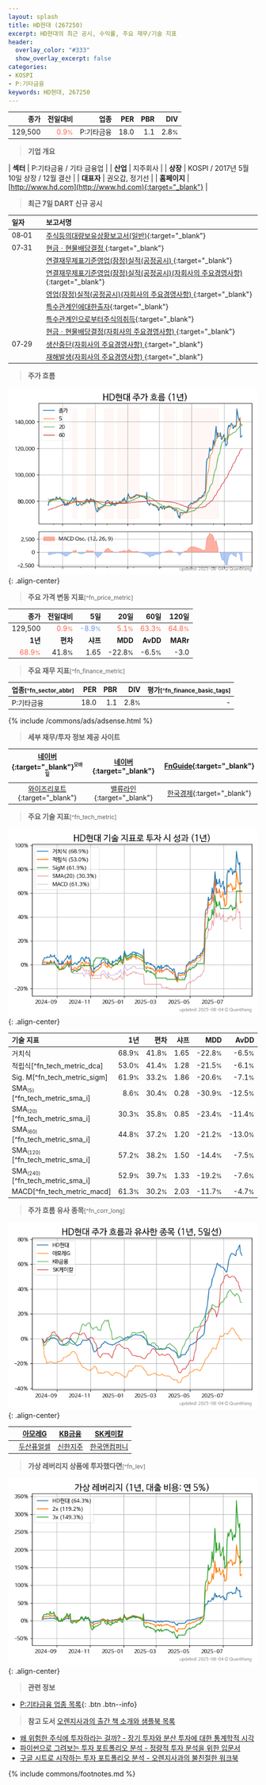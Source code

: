 ```yaml
---
layout: splash
title: HD현대 (267250)
excerpt: HD현대의 최근 공시, 수익률, 주요 재무/기술 지표
header:
  overlay_color: "#333"
  show_overlay_excerpt: false
categories:
- KOSPI
- P:기타금융
keywords: HD현대, 267250
---
```


| **종가** | **전일대비** | **업종** | **PER** | **PBR** | **DIV** |
| -------: | -----------: | -------: | ------: | ------: | ------: |
| 129,500 | <span style="color: tomato">0.9<small>%</small></span> | P:기타금융 | 18.0 | 1.1 | 2.8<small>%</small> |

<!-- more -->


> **기업 개요**<a id="company"></a>

| <span style="white-space:nowrap;">**섹터**</span> | P:기타금융 / 기타 금융업 |
| <span style="white-space:nowrap;">**산업**</span> | 지주회사 |
| <span style="white-space:nowrap;">**상장**</span> | KOSPI / 2017년 5월 10일 상장 / 12월 결산 |
| <span style="white-space:nowrap;">**대표자**</span> | 권오갑, 정기선 |
| <span style="white-space:nowrap;">**홈페이지**</span> | [http://www.hd.com](http://www.hd.com){:target="_blank"} |


> **최근 7일 DART 신규 공시**<a id="dart"></a>

| **일자** |      | **보고서명** |
| :------- | :--- | :----------- |
| 08&#x2011;01 | | [주식등의대량보유상황보고서(일반)](https://dart.fss.or.kr/dsaf001/main.do?rcpNo=20250801001074){:target="_blank"} |
| 07&#x2011;31 | | [현금ㆍ현물배당결정              ](https://dart.fss.or.kr/dsaf001/main.do?rcpNo=20250731800360){:target="_blank"} |
|  | | [연결재무제표기준영업(잠정)실적(공정공시)              ](https://dart.fss.or.kr/dsaf001/main.do?rcpNo=20250731800305){:target="_blank"} |
|  | | [연결재무제표기준영업(잠정)실적(공정공시)(자회사의 주요경영사항)              ](https://dart.fss.or.kr/dsaf001/main.do?rcpNo=20250731800319){:target="_blank"} |
|  | | [영업(잠정)실적(공정공시)(자회사의 주요경영사항)              ](https://dart.fss.or.kr/dsaf001/main.do?rcpNo=20250731800314){:target="_blank"} |
|  | | [특수관계인에대한출자](https://dart.fss.or.kr/dsaf001/main.do?rcpNo=20250731000322){:target="_blank"} |
|  | | [특수관계인으로부터주식의취득](https://dart.fss.or.kr/dsaf001/main.do?rcpNo=20250731000300){:target="_blank"} |
|  | | [현금ㆍ현물배당결정(자회사의 주요경영사항)              ](https://dart.fss.or.kr/dsaf001/main.do?rcpNo=20250731800244){:target="_blank"} |
| 07&#x2011;29 | | [생산중단(자회사의 주요경영사항)              ](https://dart.fss.or.kr/dsaf001/main.do?rcpNo=20250729800527){:target="_blank"} |
|  | | [재해발생(자회사의 주요경영사항)              ](https://dart.fss.or.kr/dsaf001/main.do?rcpNo=20250729800522){:target="_blank"} |


> **주가 흐름**<a id="price"></a>

![267250](/stock/images/267250.png){: .align-center}


> **주요 가격 변동 지표**<small>[^fn_price_metric]</small>

| **종가** | **전일대비** | **5일** | **20일** | **60일** | **120일** |
| -------: | -----------: | ------: | -------: | -------: | --------: |
| 129,500 | <span style="color: tomato">0.9<small>%</small></span> | <span style="color: cornflowerblue">-8.9<small>%</small></span> | <span style="color: tomato">5.1<small>%</small></span> | <span style="color: tomato">63.3<small>%</small></span> | <span style="color: tomato">64.8<small>%</small></span> |
| **1년** | **편차** | **샤프** | **MDD** | **AvDD** | **MARr** |
| <span style="color: tomato">68.9<small>%</small></span> | 41.8<small>%</small> | 1.65 | -22.8<small>%</small> | -6.5<small>%</small> | -3.0 |


> **주요 재무 지표**<small>[^fn_finance_metric]</small>

| **업종**<small>[^fn_sector_abbr]</small> | **PER** | **PBR** | **DIV** | **평가**<small>[^fn_finance_basic_tags]</small> |
| :--------------------------------------- | ------: | ------: | ------: | ----------------------------------------------: |
| P:기타금융 | 18.0 | 1.1 | 2.8<small>%</small> | - |



{% include /commons/ads/adsense.html %}

> **세부 재무/투자 정보 제공 사이트**

| [네이버](https://m.stock.naver.com/domestic/stock/267250/finance/summary){:target="_blank"}<sup><small>모바일</small></sup> | [네이버](https://finance.naver.com/item/coinfo.naver?code=267250){:target="_blank"} | [FnGuide](https://comp.fnguide.com/SVO2/ASP/SVD_Invest.asp?gicode=A267250&MenuYn=Y){:target="_blank"} |
| :---: | :---: | :---: |
| [와이즈리포트](https://comp.wisereport.co.kr/company/c1040001.aspx?cmp_cd=267250){:target="_blank"} | [밸류라인](https://www.valueline.co.kr/finance/summary/267250){:target="_blank"} | [한국경제](https://markets.hankyung.com/stock/267250/financial-summary){:target="_blank"} |


> **주요 기술 지표**<small>[^fn_tech_metric]</small>


![267250](/stock/images/267250_tech.png){: .align-center}

| **기술 지표** | **1년** | **편차** | **샤프** | **MDD** | **AvDD** |
| :------------ | ------: | -----------: | -------: | ------: | -------: |
| 거치식 | 68.9<small>%</small> | 41.8<small>%</small> | 1.65 | -22.8<small>%</small> | -6.5<small>%</small> |
| 적립식[^fn_tech_metric_dca] | 53.0<small>%</small> | 41.4<small>%</small> | 1.28 | -21.5<small>%</small> | -6.1<small>%</small> |
| Sig. M[^fn_tech_metric_sigm] | 61.9<small>%</small> | 33.2<small>%</small> | 1.86 | -20.6<small>%</small> | -7.1<small>%</small> |
| SMA<small><sub>(5)</sub></small>[^fn_tech_metric_sma_i] | 8.6<small>%</small> | 30.4<small>%</small> | 0.28 | -30.9<small>%</small> | -12.5<small>%</small> |
| SMA<small><sub>(20)</sub></small>[^fn_tech_metric_sma_i] | 30.3<small>%</small> | 35.8<small>%</small> | 0.85 | -23.4<small>%</small> | -11.4<small>%</small> |
| SMA<small><sub>(60)</sub></small>[^fn_tech_metric_sma_i] | 44.8<small>%</small> | 37.2<small>%</small> | 1.20 | -21.2<small>%</small> | -13.0<small>%</small> |
| SMA<small><sub>(120)</sub></small>[^fn_tech_metric_sma_i] | 57.2<small>%</small> | 38.2<small>%</small> | 1.50 | -14.4<small>%</small> | -7.5<small>%</small> |
| SMA<small><sub>(240)</sub></small>[^fn_tech_metric_sma_i] | 52.9<small>%</small> | 39.7<small>%</small> | 1.33 | -19.2<small>%</small> | -7.6<small>%</small> |
| MACD[^fn_tech_metric_macd] | 61.3<small>%</small> | 30.2<small>%</small> | 2.03 | -11.7<small>%</small> | -4.7<small>%</small> |


> **주가 흐름 유사 종목**<a id="corr"></a><small>[^fn_corr_long]</small>

![267250](/stock/images/267250_corr.png){: .align-center}

|       | [아모레G](/002790/) | [KB금융](/105560/) | [SK케미칼](/285130/) |
| :---: | :------------------------------------: | :------------------------------------: | :------------------------------------: |
|       | [두산퓨얼셀](/336260/) | [신한지주](/055550/) | [한국앤컴퍼니](/000240/) |


> **가상 레버리지 상품에 투자했다면**<a id="2x"></a><small>[^fn_lev]</small>

![267250](/stock/images/267250_2x.png){: .align-center}


> **관련 정보**

- [P:기타금융 업종 목록](/stats/sector/kospi_업종_기타금융_종목/){: .btn .btn--info}

> **참고 도서** [오렌지사과의 출간 책 소개와 샘플북 목록](https://kongdori.tistory.com/691)

- [왜 위험한 주식에 투자하라는 걸까? - 장기 투자와 분산 투자에 대한 통계학적 시각](https://kongdori.tistory.com/421)
- [파이썬으로 그려보는 투자 포트폴리오 분석  - 정량적 투자 분석을 위한 입문서](https://kongdori.tistory.com/643)
- [구글 시트로 시작하는 투자 포트폴리오 분석 - 오렌지사과의 불친절한 워크북](https://kongdori.tistory.com/449)


{% include commons/footnotes.md %}